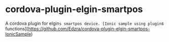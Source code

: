 # cordova-plugin-elgin-smartpos
A cordova plugin for elgin`s smartpos device.
[Ionic sample using plugin`s functions](https://github.com/Edzra/cordova-plugin-elgin-smartpos-IonicSample)
